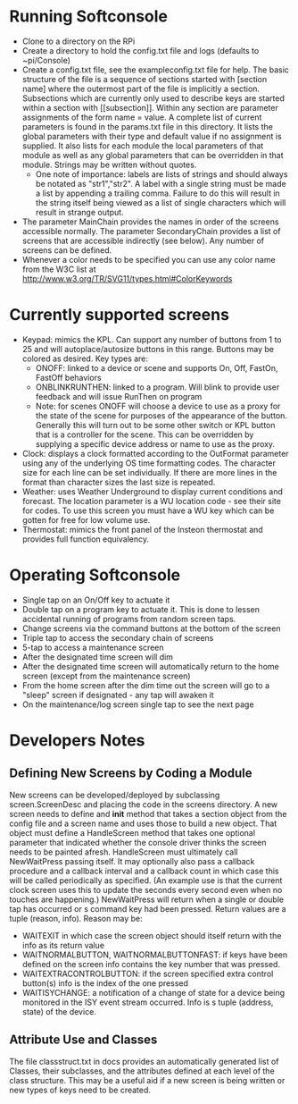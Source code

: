 # Running Softconsole
* Clone to a directory on the RPi
* Create a directory to hold the config.txt file and logs (defaults to ~pi/Console)
* Create a config.txt file, see the exampleconfig.txt file for help.  The basic structure of the file is a sequence of sections started with \[section name] where the outermost part of the file is implicitly a section.  Subsections which are currently only used to describe keys are started within a section with \[\[subsection]].  Within any section are parameter assignments of the form name = value.  A complete list of current parameters is found in the params.txt file in this directory.  It lists the global parameters with their type and default value if no assignment is supplied.  It also lists for each module the local parameters of that module as well as any global parameters that can be overridden in that module.  Strings may be written without quotes.  
  * One note of importance: labels are lists of strings and should always be notated as "str1","str2".  A label with a single string must be made a list by appending a trailing comma.  Failure to do this will result in the string itself being viewed as a list of single characters which will result in strange output.
* The parameter MainChain provides the names in order of the screens accessible normally.  The parameter SecondaryChain provides a list of screens that are accessible indirectly (see below).  Any number of screens can be defined.
* Whenever a color needs to be specified you can use any color name from the W3C list at http://www.w3.org/TR/SVG11/types.html#ColorKeywords

# Currently supported screens
* Keypad: mimics the KPL.  Can support any number of buttons from 1 to 25 and will autoplace/autosize buttons in this range.  Buttons may be colored as desired.  Key types are:
    * ONOFF: linked to a device or scene and supports On, Off, FastOn, FastOff behaviors
    * ONBLINKRUNTHEN: linked to a program.  Will blink to provide user feedback and will issue RunThen on program
    * Note: for scenes ONOFF will choose a device to use as a proxy for the state of the scene for purposes of the appearance of the button.  Generally this will turn out to be some other switch or KPL button that is a controller for the scene.  This can be overridden by supplying a specific device address or name to use as the proxy.
* Clock: displays a clock formatted according to the OutFormat parameter using any of the underlying OS time formatting codes.  The character size for each line can be set individually.  If there are more lines in the format than character sizes the last size is repeated.
* Weather: uses Weather Underground to display current conditions and forecast.  The location parameter is a WU location code - see their site for codes.  To use this screen you must have a WU key which can be gotten for free for low volume use.  
* Thermostat: mimics the front panel of the Insteon thermostat and provides full function equivalency.


# Operating Softconsole
* Single tap on an On/Off key to actuate it
* Double tap on a program key to actuate it.  This is done to lessen accidental running of programs from random screen taps.
* Change screens via the command buttons at the bottom of the screen
* Triple tap to access the secondary chain of screens 
* 5-tap to access a maintenance screen
* After the designated time screen will dim
* After the designated time screen will automatically return to the home screen (except from the maintenance screen)
* From the home screen after the dim time out the screen will go to a "sleep" screen if designated - any tap will awaken it
* On the maintenance/log screen single tap to see the next page

# Developers Notes
## Defining New Screens by Coding a Module
New screens can be developed/deployed by subclassing screen.ScreenDesc and placing the code in the screens directory.  A new screen needs to define and __init__ method that takes a section object from the config file and a screen name and uses those to build a new object.  That object must define a HandleScreen method that takes one optional parameter that indicated whether the console driver thinks the screen needs to be painted afresh.  HandleScreen must ultimately call NewWaitPress passing itself.  It may optionally also pass a callback procedure and a callback interval  and a callback count in which case this will be called periodically as specified.  (An example use is that the current clock screen uses this to update the seconds every second even when no touches are happening.)  NewWaitPress will return when a single or double tap has occurred or s command key had been pressed.  Return values are a tuple (reason, info).  Reason may be:

* WAITEXIT in which case the screen object should itself return with the info as its return value
* WAITNORMALBUTTON, WAITNORMALBUTTONFAST: if keys have been defined on the screen info contains the key number that was pressed.
* WAITEXTRACONTROLBUTTON: if the screen specified extra control button(s) info is the index of the one pressed
* WAITISYCHANGE: a notification of a change of state for a device being monitored in the ISY event stream occurred. Info is s tuple  (address, state) of the device.

## Attribute Use and Classes
The file classstruct.txt in docs provides an automatically generated list of Classes, their subclasses, and the attributes defined at each level of the class structure.  This may be a useful aid if a new screen is being written or new types of keys need to be created.


